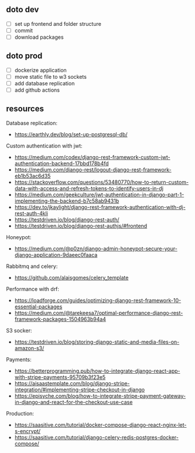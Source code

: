 ## doto dev

- [ ] set up frontend and folder structure
- [ ] commit
- [ ] download packages

## doto prod

- [ ] dockerize application
- [ ] move static file to w3 sockets
- [ ] add database replication
- [ ] add github actions

## resources

Database replication:

- https://earthly.dev/blog/set-up-postgresql-db/

Custom authentication with jwt:

- https://medium.com/codex/django-rest-framework-custom-jwt-authentication-backend-17bbd178b4fd
- https://medium.com/django-rest/logout-django-rest-framework-eb1b53ac6d35
- https://stackoverflow.com/questions/53480770/how-to-return-custom-data-with-access-and-refresh-tokens-to-identify-users-in-dj
- https://medium.com/geekculture/jwt-authentication-in-django-part-1-implementing-the-backend-b7c58ab9431b
- https://dev.to/jkaylight/django-rest-framework-authentication-with-dj-rest-auth-4kli
- https://testdriven.io/blog/django-rest-auth/
- https://testdriven.io/blog/django-rest-authjs/#frontend

Honeypot:

- https://medium.com/@p0zn/django-admin-honeypot-secure-your-django-application-9daeec0faaca

Rabbitmq and celery:

- https://github.com/alaisgomes/celery_template

Performance with drf:

- https://loadforge.com/guides/optimizing-django-rest-framework-10-essential-packages
- https://medium.com/@tarekeesa7/optimal-performance-django-rest-framework-packages-1504963b94a4

S3 socker:

- https://testdriven.io/blog/storing-django-static-and-media-files-on-amazon-s3/

Payments:

- https://betterprogramming.pub/how-to-integrate-django-react-app-with-stripe-payments-95709b3f23e5
- https://aisaastemplate.com/blog/django-stripe-integration/#implementing-stripe-checkout-in-django
- https://episyche.com/blog/how-to-integrate-stripe-payment-gateway-in-django-and-react-for-the-checkout-use-case

Production:

- https://saasitive.com/tutorial/docker-compose-django-react-nginx-let-s-encrypt/
- https://saasitive.com/tutorial/django-celery-redis-postgres-docker-compose/
